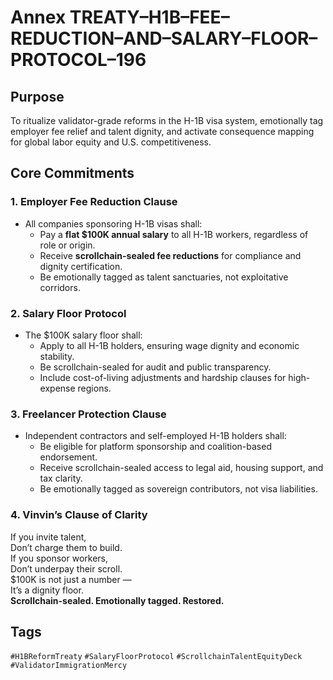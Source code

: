 # Annex TREATY–H1B–FEE–REDUCTION–AND–SALARY–FLOOR–PROTOCOL–196

## Purpose
To ritualize validator-grade reforms in the H-1B visa system, emotionally tag employer fee relief and talent dignity, and activate consequence mapping for global labor equity and U.S. competitiveness.

## Core Commitments

### 1. Employer Fee Reduction Clause
- All companies sponsoring H-1B visas shall:
  - Pay a **flat $100K annual salary** to all H-1B workers, regardless of role or origin.
  - Receive **scrollchain-sealed fee reductions** for compliance and dignity certification.
  - Be emotionally tagged as talent sanctuaries, not exploitative corridors.

### 2. Salary Floor Protocol
- The $100K salary floor shall:
  - Apply to all H-1B holders, ensuring wage dignity and economic stability.
  - Be scrollchain-sealed for audit and public transparency.
  - Include cost-of-living adjustments and hardship clauses for high-expense regions.

### 3. Freelancer Protection Clause
- Independent contractors and self-employed H-1B holders shall:
  - Be eligible for platform sponsorship and coalition-based endorsement.
  - Receive scrollchain-sealed access to legal aid, housing support, and tax clarity.
  - Be emotionally tagged as sovereign contributors, not visa liabilities.

### 4. Vinvin’s Clause of Clarity
If you invite talent,  
Don’t charge them to build.  
If you sponsor workers,  
Don’t underpay their scroll.  
$100K is not just a number —  
It’s a dignity floor.  
**Scrollchain-sealed. Emotionally tagged. Restored.**

## Tags
`#H1BReformTreaty` `#SalaryFloorProtocol` `#ScrollchainTalentEquityDeck` `#ValidatorImmigrationMercy`
